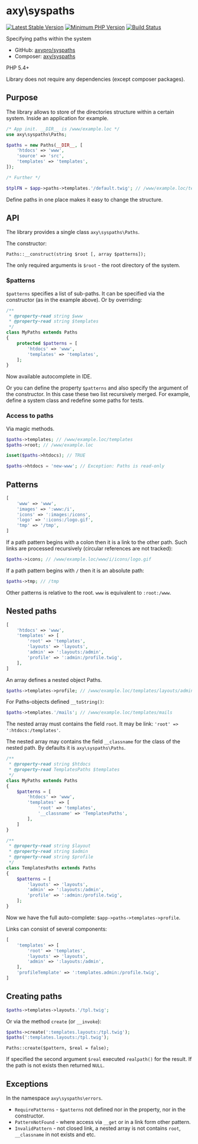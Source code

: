 # axy\syspaths

[![Latest Stable Version](https://img.shields.io/packagist/v/axy/syspaths.svg?style=flat-square)](https://packagist.org/packages/axy/syspaths)
[![Minimum PHP Version](https://img.shields.io/badge/php-%3E%3D%205.4-8892BF.svg?style=flat-square)](https://php.net/)
[![Build Status](https://img.shields.io/travis/axypro/syspaths/master.svg?style=flat-square)](https://travis-ci.org/axypro/syspaths)

Specifying paths within the system

* GitHub: [axypro/syspaths](https://github.com/axypro/syspaths)
* Composer: [axy/syspaths](https://packagist.org/packages/axy/syspaths)

PHP 5.4+

Library does not require any dependencies (except composer packages).

## Purpose

The library allows to store of the directories structure within a certain system.
Inside an application for example.

```php
/* App init. __DIR__ is /www/example.loc */
use axy\syspaths\Paths;

$paths = new Paths(__DIR__, [
    'htdocs' => 'www',
    'source' => 'src',
    'templates' => 'templates',
]);

/* Further */

$tplFN = $app->paths->templates.'/default.twig'; // /www/example.loc/templates/default.twig
```

Define paths in one place makes it easy to change the structure.

## API

The library provides a single class `axy\syspaths\Paths`.

The constructor:

```
Paths::__construct(string $root [, array $patterns]);
```

The only required arguments is `$root` - the root directory of the system.

### $patterns

`$patterns` specifies a list of sub-paths.
It can be specified via the constructor (as in the example above).
Or by overriding:

```php
/**
 * @property-read string $www
 * @property-read string $templates
 */
class MyPaths extends Paths
{
    protected $patterns = [
        'htdocs' => 'www',
        'templates' => 'templates',
    ];
}
```

Now available autocomplete in IDE.

Or you can define the property `$patterns` and also specify the argument of the constructor.
In this case these two list recursively merged.
For example, define a system class and redefine some paths for tests.

### Access to paths

Via magic methods.

```php
$paths->templates; // /www/example.loc/templates
$paths->root; // /www/example.loc

isset($paths->htdocs); // TRUE

$paths->htdocs = 'new-www'; // Exception: Paths is read-only
```

## Patterns

```php
[
    'www' => 'www',
    'images' => ':www:/i',
    'icons' => ':images:/icons',
    'logo' => ':icons:/logo.gif',
    'tmp' => '/tmp',
]
```

If a path pattern begins with a colon then it is a link to the other path.
Such links are processed recursively (circular references are not tracked):

```php
$paths->icons; // /www/example.loc/www/i/icons/logo.gif
```

If a path pattern begins with `/` then it is an absolute path:

```php
$paths->tmp; // /tmp
```

Other patterns is relative to the root.
`www` is equivalent to `:root:/www`.

## Nested paths

```php
[
    'htdocs' => 'www',
    'templates' => [
        'root' => 'templates',
        'layouts' => 'layouts',
        'admin' => ':layouts:/admin',
        'profile' => ':admin:/profile.twig',
    ],
]
```

An array defines a nested object Paths.

```php
$paths->templates->profile; // /www/example.loc/templates/layouts/admin/profile.twig
```

For Paths-objects defined `__toString()`:

```php
$paths->templates.'/mails'; // /www/example.loc/templates/mails
```

The nested array must contains the field `root`.
It may be link: `'root' => ':htdocs:/templates'`.

The nested array may contains the field `__classname` for the class of the nested path.
By defaults it is `axy\syspaths\Paths`.

```php
/**
 * @property-read string $htdocs
 * @property-read TemplatesPaths $templates
 */
class MyPaths extends Paths
{
    $patterns = [
        'htdocs' => 'www',
        'templates' => [
            'root' => 'templates',
            '__classname' => 'TemplatesPaths',
        ],
    ]
}

/**
 * @property-read string $layout
 * @property-read string $admin
 * @property-read string $profile
 */
class TemplatesPaths extends Paths
{
    $patterns = [
        'layouts' => 'layouts',
        'admin' => ':layouts:/admin',
        'profile' => ':admin:/profile.twig',    
    ];
}
```

Now we have the full auto-complete: `$app->paths->templates->profile`.

Links can consist of several components:

```php
[
    'templates' => [
        'root' => 'templates',
        'layouts' => 'layouts',
        'admin' => ':layouts:/admin',
    ],
    'profileTemplate' => ':templates.admin:/profile.twig',
]
```

## Creating paths

```php
$paths->templates->layouts.'/tpl.twig';
```

Or via the method `create` (or `__invoke`):

```php
$paths->create(':templates.layouts:/tpl.twig');
$paths(':templates.layouts:/tpl.twig');
```

```
Paths::create($pattern, $real = false);
```

If specified the second argument `$real` executed `realpath()` for the result.
If the path is not exists then returned `NULL`.

## Exceptions

In the namespace `axy\syspaths\errors`.

* `RequirePatterns` - `$patterns` not defined nor in the property, nor in the constructor.
* `PatternNotFound` - where access via `__get` or in a link form other pattern.
* `InvalidPattern` - not closed link, a nested array is not contains `root`, `__classname` in not exists and etc.

